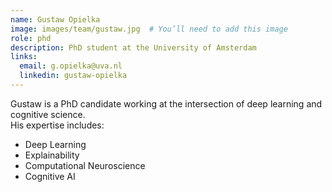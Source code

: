 ```yaml
---
name: Gustaw Opielka
image: images/team/gustaw.jpg  # You’ll need to add this image
role: phd
description: PhD student at the University of Amsterdam
links:
  email: g.opielka@uva.nl
  linkedin: gustaw-opielka
---
```


Gustaw is a PhD candidate working at the intersection of deep learning and cognitive science.  
His expertise includes:

- Deep Learning  
- Explainability  
- Computational Neuroscience  
- Cognitive AI  
